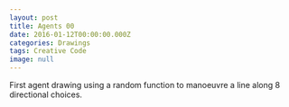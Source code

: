 ```yaml
---
layout: post
title: Agents 00
date: 2016-01-12T00:00:00.000Z
categories: Drawings
tags: Creative Code
image: null
---
```

First agent drawing using a random function to manoeuvre a line along 8 directional choices.  

<canvas id="myCanvas" width="845px" height="450px">
</canvas>

<script src="/js/p5Sketches/randomWalker.js" type="text/javascript"></script>

